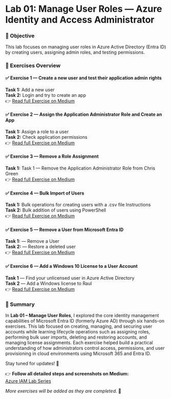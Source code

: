 # Lab 01: Manage User Roles — Azure Identity and Access Administrator

### 🎯 Objective
This lab focuses on managing user roles in Azure Active Directory (Entra ID) by creating users, assigning admin roles, and testing permissions.


### 🧩 Exercises Overview

#### ✅ Exercise 1 — Create a new user and test their application admin rights
**Task 1:** Add a new user  
**Task 2:** Login and try to create an app  
👉 [Read full Exercise on Medium](https://medium.com/@azhariqbal682/lab-01-manage-user-roles-azure-identity-and-access-administrator-ef71ed67b70e)

#### ✅ Exercise 2 — Assign the Application Administrator Role and Create an App  
**Task 1:** Assign a role to a user <br>
**Task 2:** Check application permissions <br>
👉 [Read full Exercise on Medium](https://medium.com/@azhariqbal682/exercise-2-assign-the-application-administrator-role-and-create-an-app-25f4934408c4)

#### ✅ Exercise 3 — Remove a Role Assignment 
**Task 1:** Task 1 — Remove the Application Administrator Role from Chris Green <br>
👉 [Read full Exercise on Medium](https://medium.com/@azhariqbal682/exercise-3-remove-a-role-assignment-b2114a4fbd2d)

#### ✅ Exercise 4 — Bulk Import of Users  
**Task 1:** Bulk operations for creating users with a .csv file
Instructions <br>
**Task 2:** Bulk addition of users using PowerShell <br>
👉 [Read full Exercise on Medium](https://medium.com/@azhariqbal682/exercise-4-bulk-import-of-users-41b6e237d165)

#### ✅ Exercise 5 — Remove a User from Microsoft Entra ID  
**Task 1:** — Remove a User <br>
**Task 2:** — Restore a deleted user <br>
👉 [Read full Exercise on Medium](https://medium.com/@azhariqbal682/exercise-5-remove-a-user-from-microsoft-entra-id-e6185321e7f6)

#### ✅ Exercise 6 — Add a Windows 10 License to a User Account  
**Task 1** — Find your unlicensed user in Azure Active Directory <br>
**Task 2** — Add a Windows license to Raul <br>
👉 [Read full Exercise on Medium](https://medium.com/@azhariqbal682/exercise-6-add-a-windows-10-license-to-a-user-account-0335b40be631)


### 📘 Summary

In **Lab 01 – Manage User Roles**, I explored the core identity management capabilities of Microsoft Entra ID (formerly Azure AD) through six hands-on exercises. This lab focused on creating, managing, and securing user accounts while learning lifecycle operations such as assigning roles, performing bulk user imports, deleting and restoring accounts, and managing license assignments. Each exercise helped build a practical understanding of how administrators control access, permissions, and user provisioning in cloud environments using Microsoft 365 and Entra ID.

Stay tuned for updates! 🚀


👉 **Follow all detailed steps and screenshots on Medium:**  
[Azure IAM Lab Series](https://medium.com/@azhariqbal682)



*More exercises will be added as they are completed.* 🚀

